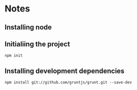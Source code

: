 # Notes
## Installing node
## Initialiing the project
```shell
npm init
```

## Installing development dependencies

```shell
npm install git://github.com/gruntjs/grunt.git --save-dev
```
